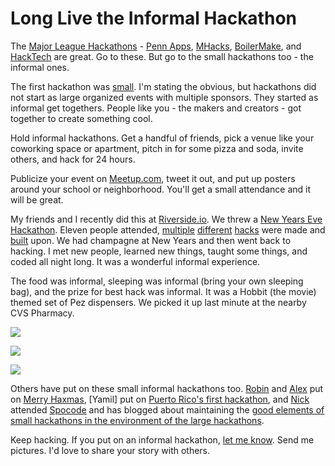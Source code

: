 # Long Live the Informal Hackathon

The [Major League Hackathons](http://mlh.io/) - [Penn Apps](http://2014s.pennapps.com/), [MHacks](http://mhacks.org/), [BoilerMake](http://boilermake.org/), and [HackTech](http://www.hacktech.io/) are great. Go to these. But go to the small hackathons too - the informal ones.

The first hackathon was [small](http://en.wikipedia.org/wiki/Hackathon). I'm stating the obvious, but hackathons did not start as large organized events with multiple sponsors. They started as informal get togethers. People like you - the makers and creators - got together to create something cool.

Hold informal hackathons. Get a handful of friends, pick a venue like your coworking space or apartment, pitch in for some pizza and soda, invite others, and hack for 24 hours. 

Publicize your event on [Meetup.com](http://meetup.com), tweet it out, and put up posters around your school or neighborhood. You'll get a small attendance and it will be great.

My friends and I recently did this at [Riverside.io](http://riverside.io). We threw a [New Years Eve Hackathon](https://www.hackerleague.org/hackathons/riverside-dot-io-new-years-hackathon-2014). Eleven people attended, [multiple](http://github.com/scottmotte/ansible-dogecoind) [different](http://github.com/scottmotte/kibble) [hacks](https://github.com/kevinchandler/kibble-frontend) were made and [built](https://github.com/riversideio/magnolia-bloom) upon. We had champagne at New Years and then went back to hacking. I met new people, learned new things, taught some things, and coded all night long. It was a wonderful informal experience.

The food was informal, sleeping was informal (bring your own sleeping bag), and the prize for best hack was informal. It was a Hobbit (the movie) themed set of Pez dispensers. We picked it up last minute at the nearby CVS Pharmacy.

![](https://raw.github.com/scottmotte/writings/master/images/informal-hackathon-3.png)

![](https://raw.github.com/scottmotte/writings/master/images/informal-hackathon-2.png)

![](https://raw.github.com/scottmotte/writings/master/images/informal-hackathon-1.png)

Others have put on these small informal hackathons too. [Robin](http://twitter.com/rbin) and [Alex](http://twitter.com/alexerax) put on [Merry Haxmas](http://sendgrid.com/blog/two-hacking-santas-present-rails-the-inbound-parse-webhook/), [Yamil] put on [Puerto Rico's first hackathon](http://sendgrid.com/blog/puerto-rico-first-hackathon/), and [Nick](http://twitter.com/yaynickq) attended [Spocode](http://sendgrid.com/blog/atypical-hackathon/) and has blogged about maintaining the [good elements of small hackathons in the environment of the large hackathons](http://sendgrid.com/blog/youre-pricing-evangelist/).

Keep hacking. If you put on an informal hackathon, [let me know](http://twitter.com/scottmotte). Send me pictures. I'd love to share your story with others.

